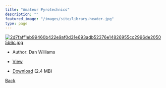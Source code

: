 ```yaml
---
title: "Amateur Pyrotechnics"
description: ""
featured_image: "/images/site/library-header.jpg"
type: page
---
```


<a href="https://drive.google.com/uc?export=view&id=1DqICB7ydWQ6xurC1LLDKAjxn9ad-qxuk" target="_blank">![2d7faff1eb99460b422e9af0d31e693adb52376e14826955cc2996de20505b6c.jpg](https://drive.google.com/uc?export=view&id=1D-W7EJWS4YYk3VCjbpgObEsMMn2wdExB)</a>
* Author: Dan Williams
* <a href="https://drive.google.com/uc?export=view&id=1DqICB7ydWQ6xurC1LLDKAjxn9ad-qxuk" target="_blank">View</a>

* [Download](https://drive.google.com/uc?export=download&id=1DqICB7ydWQ6xurC1LLDKAjxn9ad-qxuk) (2.4 MB)

[Back](/library/)
